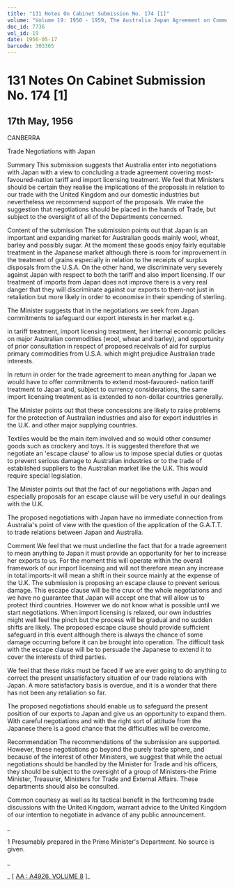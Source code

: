 ```yaml
---
title: "131 Notes On Cabinet Submission No. 174 [1]"
volume: "Volume 19: 1950 - 1959, The Australia Japan Agreement on Commerce"
doc_id: 7736
vol_id: 19
date: 1956-05-17
barcode: 303365
---
```


# 131 Notes On Cabinet Submission No. 174 [1]

## 17th May, 1956

CANBERRA

Trade Negotiations with Japan

Summary This submission suggests that Australia enter into negotiations with Japan with a view to concluding a trade agreement covering most-favoured-nation tariff and import licensing treatment. We feel that Ministers should be certain they realise the implications of the proposals in relation to our trade with the United Kingdom and our domestic industries but nevertheless we recommend support of the proposals. We make the suggestion that negotiations should be placed in the hands of Trade, but subject to the oversight of all of the Departments concerned.

Content of the submission The submission points out that Japan is an important and expanding market for Australian goods mainly wool, wheat, barley and possibly sugar. At the moment these goods enjoy fairly equitable treatment in the Japanese market although there is room for improvement in the treatment of grains especially in relation to the receipts of surplus disposals from the U.S.A. On the other hand, we discriminate very severely against Japan with respect to both the tariff and also import licensing. If our treatment of imports from Japan does not improve there is a very real danger that they will discriminate against our exports to them-not just in retaliation but more likely in order to economise in their spending of sterling.

The Minister suggests that in the negotiations we seek from Japan commitments to safeguard our export interests in her market e.g.

in tariff treatment, import licensing treatment, her internal economic policies on major Australian commodities (wool, wheat and barley), and opportunity of prior consultation in respect of proposed receivals of aid for surplus primary commodities from U.S.A. which might prejudice Australian trade interests.

In return in order for the trade agreement to mean anything for Japan we would have to offer commitments to extend most-favoured- nation tariff treatment to Japan and, subject to currency considerations, the same import licensing treatment as is extended to non-dollar countries generally.

The Minister points out that these concessions are likely to raise problems for the protection of Australian industries and also for export industries in the U.K. and other major supplying countries.

Textiles would be the main item involved and so would other consumer goods such as crockery and toys. It is suggested therefore that we negotiate an 'escape clause' to allow us to impose special duties or quotas to prevent serious damage to Australian industries or to the trade of established suppliers to the Australian market like the U.K. This would require special legislation.

The Minister points out that the fact of our negotiations with Japan and especially proposals for an escape clause will be very useful in our dealings with the U.K.

The proposed negotiations with Japan have no immediate connection from Australia's point of view with the question of the application of the G.A.T.T. to trade relations between Japan and Australia.

Comment We feel that we must underline the fact that for a trade agreement to mean anything to Japan it must provide an opportunity for her to increase her exports to us. For the moment this will operate within the overall framework of our import licensing and will not therefore mean any increase in total imports-it will mean a shift in their source mainly at the expense of the U.K. The submission is proposing an escape clause to prevent serious damage. This escape clause will be the crux of the whole negotiations and we have no guarantee that Japan will accept one that will allow us to protect third countries. However we do not know what is possible until we start negotiations. When import licensing is relaxed, our own industries might well feel the pinch but the process will be gradual and no sudden shifts are likely. The proposed escape clause should provide sufficient safeguard in this event although there is always the chance of some damage occurring before it can be brought into operation. The difficult task with the escape clause will be to persuade the Japanese to extend it to cover the interests of third parties.

We feel that these risks must be faced if we are ever going to do anything to correct the present unsatisfactory situation of our trade relations with Japan. A more satisfactory basis is overdue, and it is a wonder that there has not been any retaliation so far.

The proposed negotiations should enable us to safeguard the present position of our exports to Japan and give us an opportunity to expand them. With careful negotiations and with the right sort of attitude from the Japanese there is a good chance that the difficulties will be overcome.

Recommendation The recommendations of the submission are supported. However, these negotiations go beyond the purely trade sphere, and because of the interest of other Ministers, we suggest that while the actual negotiations should be handled by the Minister for Trade and his officers, they should be subject to the oversight of a group of Ministers-the Prime Minister, Treasurer, Ministers for Trade and External Affairs. These departments should also be consulted.

Common courtesy as well as its tactical benefit in the forthcoming trade discussions with the United Kingdom, warrant advice to the United Kingdom of our intention to negotiate in advance of any public announcement.

_

1 Presumably prepared in the Prime Minister's Department. No source is given.

_

_ [ [AA : A4926, VOLUME 8](http://www.naa.gov.au/cgi-bin/Search?O=I&Number=303365) ]_
